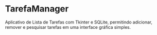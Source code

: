 # TarefaManager
Aplicativo de Lista de Tarefas com Tkinter e SQLite, permitindo adicionar, remover e pesquisar tarefas em uma interface gráfica simples.
